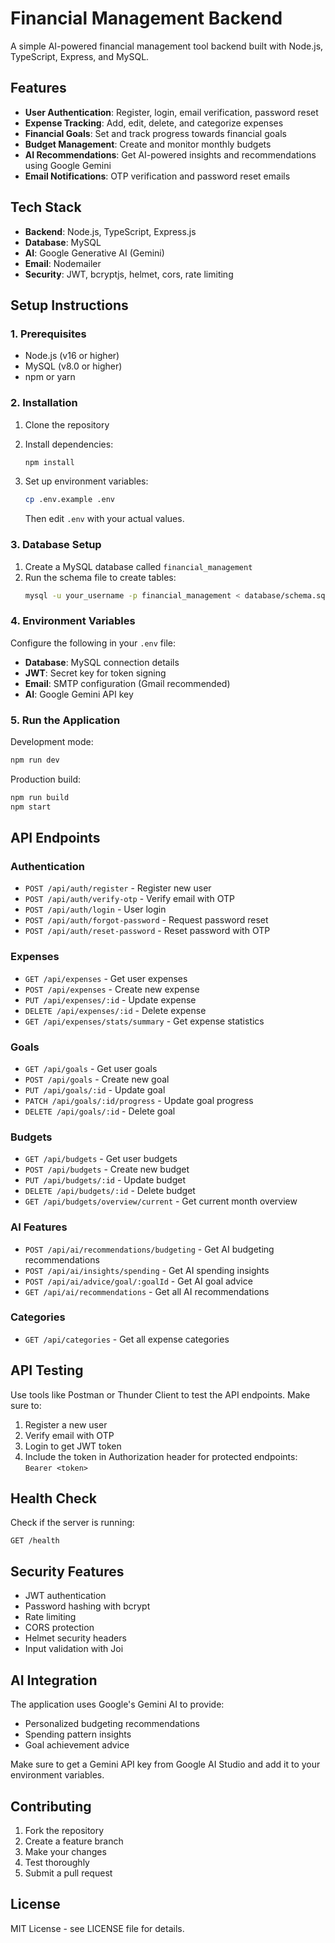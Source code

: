 # Financial Management Backend

A simple AI-powered financial management tool backend built with Node.js, TypeScript, Express, and MySQL.

## Features

- **User Authentication**: Register, login, email verification, password reset
- **Expense Tracking**: Add, edit, delete, and categorize expenses
- **Financial Goals**: Set and track progress towards financial goals
- **Budget Management**: Create and monitor monthly budgets
- **AI Recommendations**: Get AI-powered insights and recommendations using Google Gemini
- **Email Notifications**: OTP verification and password reset emails

## Tech Stack

- **Backend**: Node.js, TypeScript, Express.js
- **Database**: MySQL
- **AI**: Google Generative AI (Gemini)
- **Email**: Nodemailer
- **Security**: JWT, bcryptjs, helmet, cors, rate limiting

## Setup Instructions

### 1. Prerequisites

- Node.js (v16 or higher)
- MySQL (v8.0 or higher)
- npm or yarn

### 2. Installation

1. Clone the repository
2. Install dependencies:
   ```bash
   npm install
   ```

3. Set up environment variables:
   ```bash
   cp .env.example .env
   ```
   Then edit `.env` with your actual values.

### 3. Database Setup

1. Create a MySQL database called `financial_management`
2. Run the schema file to create tables:
   ```bash
   mysql -u your_username -p financial_management < database/schema.sql
   ```

### 4. Environment Variables

Configure the following in your `.env` file:

- **Database**: MySQL connection details
- **JWT**: Secret key for token signing
- **Email**: SMTP configuration (Gmail recommended)
- **AI**: Google Gemini API key

### 5. Run the Application

Development mode:
```bash
npm run dev
```

Production build:
```bash
npm run build
npm start
```

## API Endpoints

### Authentication
- `POST /api/auth/register` - Register new user
- `POST /api/auth/verify-otp` - Verify email with OTP
- `POST /api/auth/login` - User login
- `POST /api/auth/forgot-password` - Request password reset
- `POST /api/auth/reset-password` - Reset password with OTP

### Expenses
- `GET /api/expenses` - Get user expenses
- `POST /api/expenses` - Create new expense
- `PUT /api/expenses/:id` - Update expense
- `DELETE /api/expenses/:id` - Delete expense
- `GET /api/expenses/stats/summary` - Get expense statistics

### Goals
- `GET /api/goals` - Get user goals
- `POST /api/goals` - Create new goal
- `PUT /api/goals/:id` - Update goal
- `PATCH /api/goals/:id/progress` - Update goal progress
- `DELETE /api/goals/:id` - Delete goal

### Budgets
- `GET /api/budgets` - Get user budgets
- `POST /api/budgets` - Create new budget
- `PUT /api/budgets/:id` - Update budget
- `DELETE /api/budgets/:id` - Delete budget
- `GET /api/budgets/overview/current` - Get current month overview

### AI Features
- `POST /api/ai/recommendations/budgeting` - Get AI budgeting recommendations
- `POST /api/ai/insights/spending` - Get AI spending insights
- `POST /api/ai/advice/goal/:goalId` - Get AI goal advice
- `GET /api/ai/recommendations` - Get all AI recommendations

### Categories
- `GET /api/categories` - Get all expense categories

## API Testing

Use tools like Postman or Thunder Client to test the API endpoints. Make sure to:

1. Register a new user
2. Verify email with OTP
3. Login to get JWT token
4. Include the token in Authorization header for protected endpoints: `Bearer <token>`

## Health Check

Check if the server is running:
```
GET /health
```

## Security Features

- JWT authentication
- Password hashing with bcrypt
- Rate limiting
- CORS protection
- Helmet security headers
- Input validation with Joi

## AI Integration

The application uses Google's Gemini AI to provide:
- Personalized budgeting recommendations
- Spending pattern insights
- Goal achievement advice

Make sure to get a Gemini API key from Google AI Studio and add it to your environment variables.

## Contributing

1. Fork the repository
2. Create a feature branch
3. Make your changes
4. Test thoroughly
5. Submit a pull request

## License

MIT License - see LICENSE file for details.
